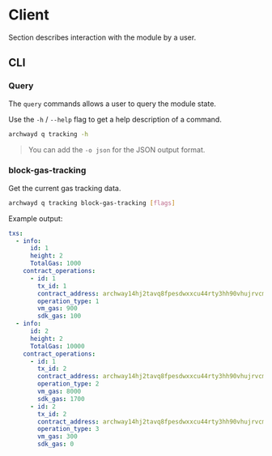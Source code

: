 <!--
order: 4
-->

# Client

Section describes interaction with the module by a user.

## CLI

### Query

The `query` commands allows a user to query the module state.

Use the `-h` / `--help` flag to get a help description of a command.

```bash
archwayd q tracking -h
```

> You can add the `-o json` for the JSON output format.

### block-gas-tracking

Get the current gas tracking data.

```bash
archwayd q tracking block-gas-tracking [flags]
```

Example output:

```yaml
txs: 
  - info:
      id: 1
      height: 2
      TotalGas: 1000
    contract_operations:
      - id: 1
        tx_id: 1
        contract_address: archway14hj2tavq8fpesdwxxcu44rty3hh90vhujrvcmstl4zr3txmfvw9sy85n2u
        operation_type: 1
        vm_gas: 900
        sdk_gas: 100
  - info:
      id: 2
      height: 2
      TotalGas: 10000
    contract_operations:
      - id: 1
        tx_id: 2
        contract_address: archway14hj2tavq8fpesdwxxcu44rty3hh90vhujrvcmstl4zr3txmfvw9sy85n2u
        operation_type: 2
        vm_gas: 8000
        sdk_gas: 1700
      - id: 2
        tx_id: 2
        contract_address: archway14hj2tavq8fpesdwxxcu44rty3hh90vhujrvcmstl4zr3txmfvw9sy85n2u
        operation_type: 3
        vm_gas: 300
        sdk_gas: 0
```

